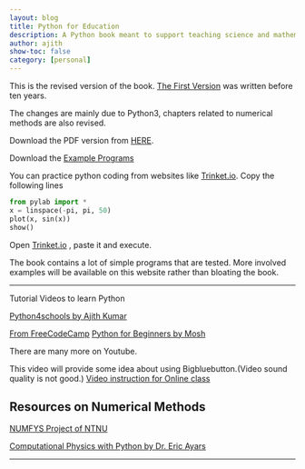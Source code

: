 ```yaml
---
layout: blog
title: Python for Education
description: A Python book meant to support teaching science and mathematics
author: ajith
show-toc: false
category: [personal]
---
```


This is the revised version of the book. [The First Version](history)  was written before ten years.

The changes are mainly due to Python3, chapters related to numerical methods are also revised.

Download the PDF version from [HERE](pythonForEducation.pdf).

Download the [Example Programs](code.zip) 

You can practice python coding from websites like [Trinket.io](https://trinket.io/python3).
Copy the following lines
```python
from pylab import *
x = linspace(-pi, pi, 50)
plot(x, sin(x))
show()
```
Open [Trinket.io](https://trinket.io/python3) , paste it and execute.
 
The book contains a lot of simple programs that are tested. More involved examples will be available on this website rather than bloating the book.

---

Tutorial Videos to learn Python

[Python4schools by Ajith Kumar](https://www.youtube.com/watch?v=KlLSm797-Bs&t=25s)

[From FreeCodeCamp](https://www.youtube.com/watch?v=rfscVS0vtbw)
[Python for Beginners by Mosh](https://www.youtube.com/watch?v=_uQrJ0TkZlc) 

There are many more on Youtube.

This video will provide some idea about using Bigbluebutton.(Video sound quality is not good.)
[Video instruction for Online class](bbb.mp4)  

## Resources on Numerical Methods

[NUMFYS Project of NTNU](https://www.numfys.net/)

[Computational Physics with Python by Dr.  Eric Ayars](http://www.fizika.unios.hr/rf/wp-content/uploads/sites/67/2011/02/CPwP.pdf)

---
